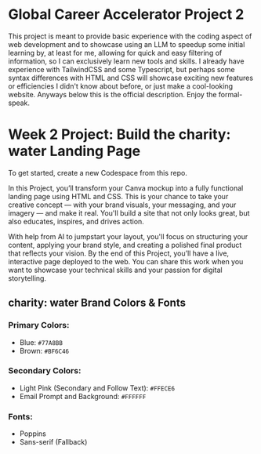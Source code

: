 # Global Career Accelerator Project 2
This project is meant to provide basic experience with the coding aspect of web development and to showcase using an LLM to speedup some initial learning by, at least for me, allowing for quick and easy filtering of information, so I can exclusively learn new tools and skills. I already have experience with TailwindCSS and some Typescript, but perhaps some syntax differences with HTML and CSS will showcase exciting new features or efficiencies I didn't know about before, or just make a cool-looking website. 
Anyways below this is the official description. Enjoy the formal-speak.

# Week 2 Project: Build the charity: water Landing Page
To get started, create a new Codespace from this repo.

In this Project, you’ll transform your Canva mockup into a fully functional landing page using HTML and CSS. This is your chance to take your creative concept — with your brand visuals, your messaging, and your imagery — and make it real. You'll build a site that not only looks great, but also educates, inspires, and drives action.

With help from AI to jumpstart your layout, you'll focus on structuring your content, applying your brand style, and creating a polished final product that reflects your vision. By the end of this Project, you’ll have a live, interactive page deployed to the web. You can share this work when you want to showcase your technical skills and your passion for digital storytelling. 

## charity: water Brand Colors & Fonts

### Primary Colors:
- Blue:     `#77A8BB`
- Brown:    `#BF6C46`

### Secondary Colors:
- Light Pink (Secondary and Follow Text): `#FFECE6`
- Email Prompt and Background:      `#FFFFFF`

### Fonts:
- Poppins
- Sans-serif (Fallback)
